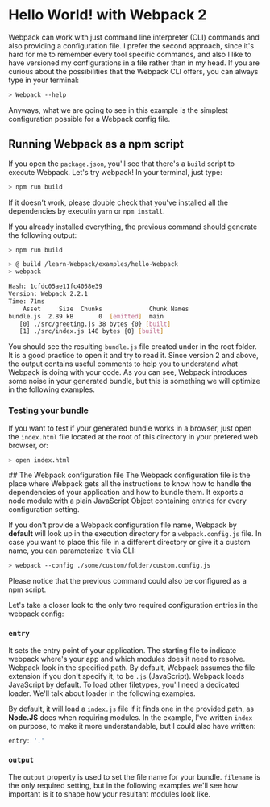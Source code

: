 # Hello World! with Webpack 2

Webpack can work with just command line interpreter (CLI) commands and also providing a configuration file. I prefer the second approach, since it's hard for me to remember every tool specific commands, and also I like to have versioned my configurations in a file rather than in my head. If you are curious about the possibilities that the Webpack CLI offers, you can always type in your terminal:

```sh
> Webpack --help
```
Anyways, what we are going to see in this example is the simplest configuration possible for a Webpack config file.

## Running Webpack as a npm script
If you open the `package.json`, you'll see that there's a `build` script to execute Webpack. Let's try webpack! In your terminal, just type:

```sh
> npm run build
```

If it doesn't work, please double check that you've installed all the dependencies by executin `yarn` or `npm install`. 

If you already installed everything, the previous command should generate the following output:

```sh
> npm run build

> @ build /learn-Webpack/examples/hello-Webpack
> webpack

Hash: 1cfdc05ae11fc4058e39
Version: Webpack 2.2.1
Time: 71ms
    Asset     Size  Chunks             Chunk Names
bundle.js  2.89 kB       0  [emitted]  main
   [0] ./src/greeting.js 38 bytes {0} [built]
   [1] ./src/index.js 148 bytes {0} [built]
```

You should see the resulting `bundle.js` file created under in the root folder. It is a good practice to open it and try to read it. Since version 2 and above, the output contains useful comments to help you to understand what Webpack is doing with your code. As you can see, Webpack introduces some noise in your generated bundle, but this is something we will optimize in the following examples.

### Testing your bundle
If you want to test if your generated bundle works in a browser, just open the `index.html` file located at the root of this directory in your prefered web browser, or:

```sh
> open index.html
```

## The Webpack configuration file
The Webpack configuration file is the place where Webpack gets all the instructions to know how to handle the dependencies of your application and how to bundle them. It exports a node module with a plain JavaScript Object containing entries for every configuration setting.

If you don't provide a Webpack configuration file name, Webpack by **default** will look up in the execution directory for a `webpack.config.js` file. In case you want to place this file in a different directory or give it a custom name, you can parameterize it via CLI:

```sh
> webpack --config ./some/custom/folder/custom.config.js
```

Please notice that the previous command could also be configured as a npm script. 

Let's take a closer look to the only two required configuration entries in the webpack config:

### `entry`
It sets the entry point of your application. The starting file to indicate webpack where's your app and which modules does it need to resolve. Webpack look in the specified path. By default, Webpack assumes the file extension if you don't specify it, to be `.js` (JavaScript). Webpack loads JavaScript by default. To load other filetypes, you'll need a dedicated loader. We'll talk about loader in the following examples.

By default, it will load a `index.js` file if it finds one in the provided path, as **Node.JS** does when requiring modules. In the example, I've written `index` on purpose, to make it more understandable, but I could also have written:

```javascript
entry: '.'
```

### `output`
The `output` property is used to set the file name for your bundle. `filename` is the only required setting, but in the following examples we'll see how important is it to shape how your resultant modules look like.
